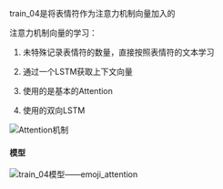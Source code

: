  train_04是将表情符作为注意力机制向量加入的
 
 注意力机制向量的学习：
 
 1. 未特殊记录表情符的数量，直接按照表情符的文本学习
 
 2. 通过一个LSTM获取上下文向量
 
 3. 使用的是基本的Attention
 
 4. 使用的双向LSTM
 
 ![Attention机制](/images/attention.jpg)
 
 
 
 #### 模型
 
  ![train_04模型——emoji_attention](/images/model.jpg)
 
